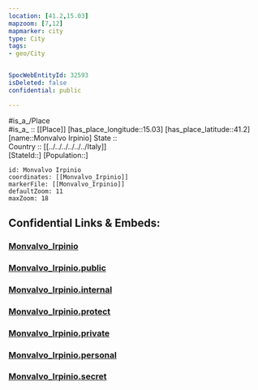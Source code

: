 ```yaml
---
location: [41.2,15.03] 
mapzoom: [7,12] 
mapmarker: city 
type: City
tags:
- geo/City


SpocWebEntityId: 32593
isDeleted: false
confidential: public

---
```

#is_a_/Place  
#is_a_ :: [[Place]] 
[has_place_longitude::15.03] 
[has_place_latitude::41.2] 
[name::Monvalvo Irpinio] 
State ::  
Country :: [[../../../../../../Italy]]  
[StateId::] 
[Population::] 



```leaflet
id: Monvalvo Irpinio
coordinates: [[Monvalvo_Irpinio]] 
markerFile: [[Monvalvo_Irpinio]] 
defaultZoom: 11 
maxZoom: 18
```


## Confidential Links & Embeds: 

### [Monvalvo_Irpinio](/_Standards/Earth/Continent/Europe/Europe~South/Italy/regions~Italy/Campania/Avellino.Province/City/Monvalvo_Irpinio.md) 

### [Monvalvo_Irpinio.public](/_public/Earth/Continent/Europe/Europe~South/Italy/regions~Italy/Campania/Avellino.Province/City/Monvalvo_Irpinio.public.md) 

### [Monvalvo_Irpinio.internal](/_internal/Earth/Continent/Europe/Europe~South/Italy/regions~Italy/Campania/Avellino.Province/City/Monvalvo_Irpinio.internal.md) 

### [Monvalvo_Irpinio.protect](/_protect/Earth/Continent/Europe/Europe~South/Italy/regions~Italy/Campania/Avellino.Province/City/Monvalvo_Irpinio.protect.md) 

### [Monvalvo_Irpinio.private](/_private/Earth/Continent/Europe/Europe~South/Italy/regions~Italy/Campania/Avellino.Province/City/Monvalvo_Irpinio.private.md) 

### [Monvalvo_Irpinio.personal](/_personal/Earth/Continent/Europe/Europe~South/Italy/regions~Italy/Campania/Avellino.Province/City/Monvalvo_Irpinio.personal.md) 

### [Monvalvo_Irpinio.secret](/_secret/Earth/Continent/Europe/Europe~South/Italy/regions~Italy/Campania/Avellino.Province/City/Monvalvo_Irpinio.secret.md)

